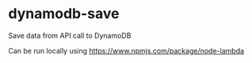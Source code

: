 # dynamodb-save
Save data from API call to DynamoDB

Can be run locally using https://www.npmjs.com/package/node-lambda
